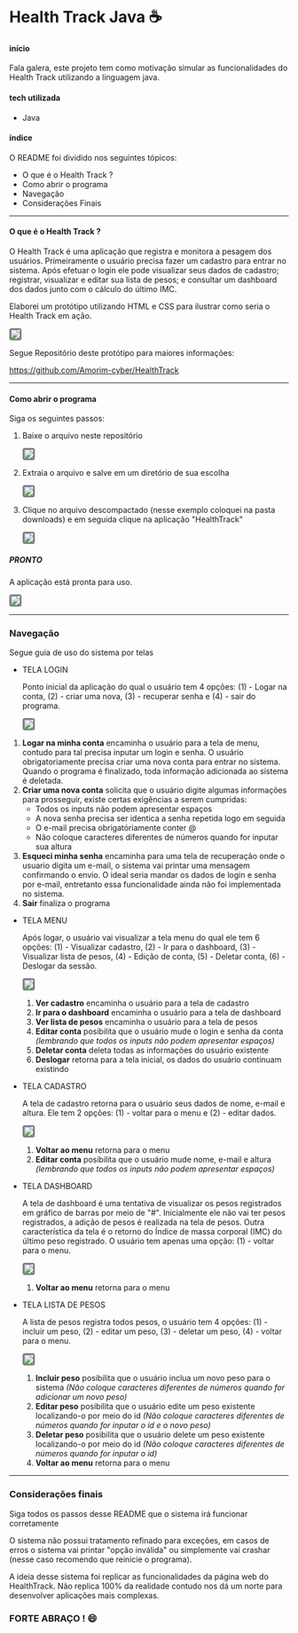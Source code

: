 # Health Track Java :coffee:

#### início

Fala galera, este projeto tem como motivação simular as funcionalidades do Health Track utilizando a linguagem java.

#### tech utilizada

* Java

#### índice

O README foi dividido nos seguintes tópicos:

* O que é o Health Track ?
* Como abrir o programa
* Navegação
* Considerações Finais

<hr>

#### O que é o Health Track ?

O Health Track é uma aplicação que registra e monitora a pesagem dos usuários. Primeiramente o usuário precisa fazer um cadastro para entrar no sistema. Após efetuar o login ele pode visualizar seus dados de cadastro; registrar, visualizar e editar sua lista de pesos; e consultar um dashboard dos dados  junto com o cálculo do último IMC.

Elaborei um protótipo utilizando HTML e CSS para ilustrar como seria o Health Track em ação.

<img src="assets/health.gif" style="border: solid grey; border-radius:4px"></img>

Segue Repositório deste protótipo para maiores informações: 

https://github.com/Amorim-cyber/HealthTrack

<hr>

#### Como abrir o programa

Siga os seguintes passos:

1. Baixe o arquivo neste repositório

   <img src="assets/passo1.png" style="border: solid grey; border-radius:4px"></img>

2. Extraia o arquivo e salve em um diretório de sua escolha 

   <img src="assets/passo2.png" style="border: solid grey; border-radius:4px"></img>

3. Clique no arquivo descompactado (nesse exemplo coloquei na pasta downloads) e em seguida clique na aplicação "HealthTrack"

   <img src="assets/passo3.png" style="border: solid grey; border-radius:4px"></img>

##### PRONTO

A aplicação está pronta para uso.

<img src="assets/fim.png" style="border: solid grey; border-radius:4px"></img>

<hr>

### Navegação

Segue guia de uso do sistema por telas

* TELA LOGIN

  Ponto inicial da aplicação do qual o usuário tem 4 opções: (1) - Logar na conta, (2) - criar uma nova, (3) - recuperar senha e (4) - sair do programa.
  
  <img src="assets/telaLogin.png" style="border: solid grey; border-radius:4px"></img>

<ol>
        <li><b>Logar na minha conta</b> encaminha o usuário para a tela de menu, contudo para tal precisa inputar um login e senha. O usuário obrigatoriamente precisa criar uma nova conta para entrar no sistema. Quando o programa é finalizado, toda informação adicionada ao sistema é deletada. </li>
        <li><b>Criar uma nova conta</b> solicita que o usuário digite algumas informações para prosseguir, existe certas exigências a serem cumpridas:
            <ul>
                <li>Todos os inputs não podem apresentar espaços</li>
                <li>A nova senha precisa ser identica a senha repetida logo em seguida</li>
                <li>O e-mail precisa obrigatóriamente conter @</li>
                <li>Não coloque caracteres diferentes de números quando for inputar sua altura</li>
            </ul>    
    	</li>
        <li><b>Esqueci minha senha</b> encaminha para uma tela de recuperação onde o usuario digita um e-mail, o sistema vai printar uma mensagem confirmando o envio. O ideal seria mandar os dados de login e senha por e-mail, entretanto essa funcionalidade ainda não foi implementada no sistema.</li>
        <li><b>Sair</b> finaliza o programa</li>
    </ol>



* TELA MENU

  Após logar, o usuário vai visualizar a tela menu do qual ele tem 6 opções: (1) - Visualizar cadastro, (2) - Ir para o dashboard, (3) - Visualizar lista de pesos, (4) - Edição de conta, (5) - Deletar conta, (6) - Deslogar da sessão.

  <img src="assets/telaMenu.png" style="border: solid grey; border-radius:4px"></img>

  <ol>
          <li><b>Ver cadastro</b> encaminha o usuário para a tela de cadastro </li>
          <li><b>Ir para o dashboard</b> encaminha o usuário para a tela de dashboard   
      	</li>
          <li><b>Ver lista de pesos</b> encaminha o usuário para a tela de pesos</li>
          <li><b>Editar conta</b> posibilita que o usuário mude o login e senha da conta <i>(lembrando que todos os inputs não podem apresentar espaços)</i></li>
      	<li><b>Deletar conta</b> deleta todas as informações do usuário existente</li>
      	<li><b>Deslogar</b> retorna para a tela inicial, os dados do usuário continuam existindo</li>
  </ol>



* TELA CADASTRO

  A tela de cadastro retorna para o usuário seus dados de nome, e-mail e altura. Ele tem 2 opções: (1) - voltar para o menu e (2) - editar dados.

  <img src="assets/telaCadastro.png" style="border: solid grey; border-radius:4px"></img>

  <ol>
          <li><b>Voltar ao menu</b> retorna para o menu </li>
          <li><b>Editar conta</b> posibilita que o usuário mude nome, e-mail e altura <i>(lembrando que todos os inputs não podem apresentar espaços)</i></li>
  </ol>

* TELA DASHBOARD

  A tela de dashboard é uma tentativa de visualizar os pesos registrados em gráfico de barras por meio de "#". Inicialmente ele não vai ter pesos registrados, a adição de pesos é realizada na tela de pesos. Outra característica da tela é o retorno do Índice de massa corporal (IMC) do último peso registrado. O usuário tem apenas uma opção: (1) - voltar para o menu.

  <img src="assets/telaDash.png" style="border: solid grey; border-radius:4px"></img>

  <ol>
          <li><b>Voltar ao menu</b> retorna para o menu </li>
  </ol>



* TELA LISTA DE PESOS

  A lista de pesos registra todos pesos, o usuário tem 4 opções: (1) - incluir um peso, (2) - editar um peso, (3) - deletar um peso, (4) - voltar para o menu.

  <img src="assets/telaPeso.png" style="border: solid grey; border-radius:4px"></img>

  <ol>
          <li><b>Incluir peso</b> posibilita que o usuário inclua um novo peso para o sistema <i>(Não coloque caracteres diferentes de números quando for adicionar um novo peso)</i></li>
          <li><b>Editar peso</b> posibilita que o usuário edite um peso existente localizando-o por meio do id <i>(Não coloque caracteres diferentes de números quando for inputar o id e o novo peso)</i>   
      	</li>
          <li><b>Deletar peso</b> posibilita que o usuário delete um peso existente localizando-o por meio do id <i>(Não coloque caracteres diferentes de números quando for inputar o id)</i></li>
          <li><b>Voltar ao menu</b> retorna para o menu </li>
  </ol>

<hr>

### Considerações finais

Siga todos os passos desse README que o sistema irá funcionar corretamente

O sistema não possui tratamento refinado para exceções, em casos de erros o sistema vai printar "opção inválida" ou simplemente vai crashar (nesse caso recomendo que reinicie o programa).  

A ideia desse sistema foi replicar as funcionalidades da página web do HealthTrack. Não replica 100% da realidade contudo nos dá um norte para desenvolver aplicações mais complexas.



### FORTE ABRAÇO ! :smile:

